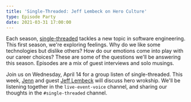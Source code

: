 ```yaml
---
title: 'Single-Threaded: Jeff Lembeck on Hero Culture'
type: Episode Party
date: 2021-03-31 17:00:00
---
```


Each season, [single-threaded](https://anchor.fm/single-threaded/) tackles a new topic in software engineering. This first season, we're exploring feelings. Why do we like some technologies but dislike others? How do our emotions come into play with our career choices? These are some of the questions we'll be answering this season. Episodes are a mix of guest interviews and solo musings.

Join us on Wednesday, April 14 for a group listen of single-threaded. This week, [Jenn](https://twitter.com/gurlcode) and guest [Jeff Lembeck](https://twitter.com/jefflembeck) will discuss hero wrokship. We'll be listening together in the `live-event-voice` channel, and sharing our thoughts in the `#single-threaded` channel.
